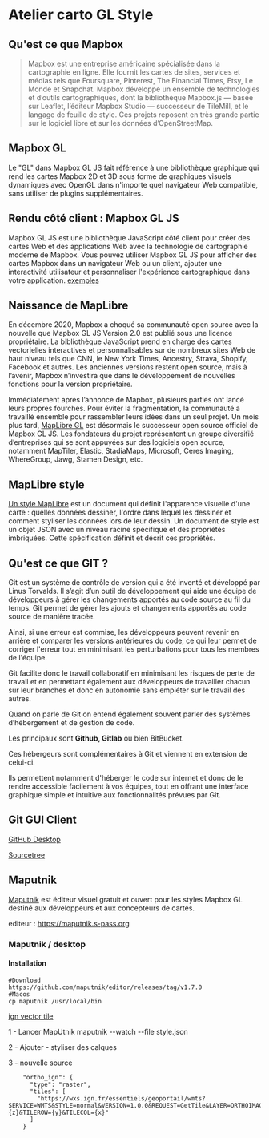# Atelier carto GL Style
## Qu'est ce que Mapbox

> Mapbox est une entreprise américaine spécialisée dans la cartographie en ligne. Elle fournit les cartes de sites, services et médias tels que Foursquare, Pinterest, The Financial Times, Etsy, Le Monde et Snapchat. Mapbox développe un ensemble de technologies et d’outils cartographiques, dont la bibliothèque Mapbox.js — basée sur Leaflet, l’éditeur Mapbox Studio — successeur de TileMill, et le langage de feuille de style. Ces projets reposent en très grande partie sur le logiciel libre et sur les données d’OpenStreetMap. 

## Mapbox GL

Le "GL" dans Mapbox GL JS fait référence à une bibliothèque graphique qui rend les cartes Mapbox 2D et 3D sous forme de graphiques visuels dynamiques avec OpenGL dans n'importe quel navigateur Web compatible, sans utiliser de plugins supplémentaires.
## Rendu côté client : Mapbox GL JS

Mapbox GL JS est une bibliothèque JavaScript côté client pour créer des cartes Web et des applications Web avec la technologie de cartographie moderne de Mapbox. Vous pouvez utiliser Mapbox GL JS pour afficher des cartes Mapbox dans un navigateur Web ou un client, ajouter une interactivité utilisateur et personnaliser l'expérience cartographique dans votre application. [exemples](https://docs.mapbox.com/mapbox-gl-js/example/)

## Naissance de MapLibre

En décembre 2020, Mapbox a choqué sa communauté open source avec la nouvelle que Mapbox GL JS Version 2.0 est publié sous une licence propriétaire. La bibliothèque JavaScript prend en charge des cartes vectorielles interactives et personnalisables sur de nombreux sites Web de haut niveau tels que CNN, le New York Times, Ancestry, Strava, Shopify, Facebook et autres. Les anciennes versions restent open source, mais à l’avenir, Mapbox n’investira que dans le développement de nouvelles fonctions pour la version propriétaire.

Immédiatement après l’annonce de Mapbox, plusieurs parties ont lancé leurs propres fourches. Pour éviter la fragmentation, la communauté a travaillé ensemble pour rassembler leurs idées dans un seul projet. Un mois plus tard, [MapLibre GL](https://maplibre.org/) est désormais le successeur open source officiel de Mapbox GL JS. Les fondateurs du projet représentent un groupe diversifié d’entreprises qui se sont appuyées sur des logiciels open source, notamment MapTiler, Elastic, StadiaMaps, Microsoft, Ceres Imaging, WhereGroup, Jawg, Stamen Design, etc.

## MapLibre style

[Un style MapLibre]('https://maplibre.org/maplibre-gl-js-docs/style-spec/') est un document qui définit l'apparence visuelle d'une carte : quelles données dessiner, l'ordre dans lequel les dessiner et comment styliser les données lors de leur dessin. Un document de style est un objet JSON avec un niveau racine spécifique et des propriétés imbriquées. Cette spécification définit et décrit ces propriétés.

## Qu'est ce que GIT ?
Git est un système de contrôle de version qui a été inventé et développé par Linus Torvalds. Il s’agit d’un outil de développement qui aide une équipe de développeurs à gérer les changements apportés au code source au fil du temps. Git permet de gérer les ajouts et changements apportés au code source de manière tracée.

Ainsi, si une erreur est commise, les développeurs peuvent revenir en arrière et comparer les versions antérieures du code, ce qui leur permet de corriger l'erreur tout en minimisant les perturbations pour tous les membres de l'équipe.

Git facilite donc le travail collaboratif en minimisant les risques de perte de travail et en permettant également aux développeurs de travailler chacun sur leur branches et donc en autonomie sans empiéter sur le travail des autres.

Quand on parle de Git on entend également souvent parler des systèmes d’hébergement et de gestion de code.

Les principaux sont **Github, Gitlab** ou bien BitBucket.

Ces hébergeurs sont complémentaires à Git et viennent en extension de celui-ci.

Ils permettent notamment d'héberger le code sur internet et donc de le rendre accessible facilement à vos équipes, tout en offrant une interface graphique simple et intuitive aux fonctionnalités prévues par Git.

## Git GUI Client

[GitHub Desktop](https://desktop.github.com/)

[Sourcetree](https://www.sourcetreeapp.com/)


## Maputnik

[Maputnik]('https://maputnik.github.io') est éditeur visuel gratuit et ouvert pour les styles Mapbox GL destiné aux développeurs et aux concepteurs de cartes.

editeur : https://maputnik.s-pass.org
###  Maputnik / desktop 

#### Installation

```
#Download
https://github.com/maputnik/editor/releases/tag/v1.7.0
#Macos
cp maputnik /usr/local/bin
```

[ign vector tile]('https://geoservices.ign.fr/documentation/services/api-et-services-ogc/tuiles-vectorielles-tmswmts)

1 -  Lancer MapUtnik
maputnik --watch --file style.json

2 -  Ajouter - styliser des calques

3 - nouvelle source 

```
    "ortho_ign": {
      "type": "raster",
      "tiles": [
        "https://wxs.ign.fr/essentiels/geoportail/wmts?SERVICE=WMTS&STYLE=normal&VERSION=1.0.0&REQUEST=GetTile&LAYER=ORTHOIMAGERY.ORTHOPHOTOS&FORMAT=image/jpeg&TILEMATRIXSET=PM&TILEMATRIX={z}&TILEROW={y}&TILECOL={x}"
      ]
    }
```

